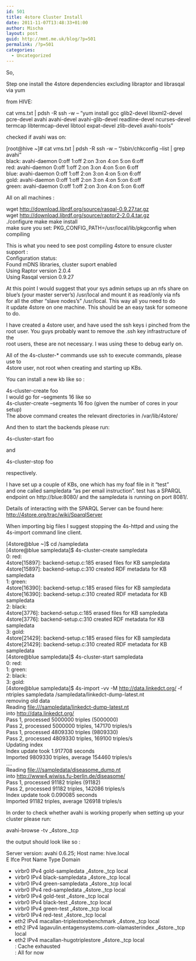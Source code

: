 ```yaml
---
id: 501
title: 4store Cluster Install
date: 2011-11-07T13:48:33+01:00
author: Mischa
layout: post
guid: http://mmt.me.uk/blog/?p=501
permalink: /?p=501
categories:
  - Uncategorized
---
```

So, 

Step one install the 4store dependencies excluding libraptor and librasqal via yum

from HIVE: 

cat vms.txt | pdsh -R ssh -w &#8211; &#8220;yum install gcc glib2-devel libxml2-devel  
pcre-devel avahi avahi-devel avahi-glib-devel readline-devel ncurses-devel  
termcap libtermcap-devel libtool expat-devel zlib-develi avahi-tools&#8221;

checked if avahi was on: 

[root@hive ~]# cat vms.txt | pdsh -R ssh -w &#8211; &#8220;/sbin/chkconfig &#8211;list | grep  
avahi&#8221;  
black: avahi-daemon 0:off 1:off 2:on 3:on 4:on 5:on 6:off  
red: avahi-daemon 0:off 1:off 2:on 3:on 4:on 5:on 6:off  
blue: avahi-daemon 0:off 1:off 2:on 3:on 4:on 5:on 6:off  
gold: avahi-daemon 0:off 1:off 2:on 3:on 4:on 5:on 6:off  
green: avahi-daemon 0:off 1:off 2:on 3:on 4:on 5:on 6:off

All on all machines : 

wget http://download.librdf.org/source/rasqal-0.9.27.tar.gz  
wget http://download.librdf.org/source/raptor2-2.0.4.tar.gz  
./configure make make install  
make sure you set: PKG\_CONFIG\_PATH=/usr/local/lib/pkgconfig when compiling

This is what you need to see post compiling 4store to ensure cluster support :  
Configuration status:  
Found mDNS libraries, cluster suport enabled  
Using Raptor version 2.0.4  
Using Rasqal version 0.9.27

At this point I would suggest that your sys admin setups up an nfs share on  
blue&#8217;s (your master server&#8217;s) /usr/local and mount it as read/only via nfs  
for all the other &#8220;slave nodes&#8217;s&#8221; /usr/local. This way all you need to do  
it update 4store on one machine. This should be an easy task for someone  
to do. 

I have created a 4store user, and have used the ssh keys i pinched from the  
root user. You guys probably want to remove the .ssh key infrastructure of the  
root users, these are not necessary. I was using these to debug early on. 

All of the 4s-cluster-* commands use ssh to execute commands, please use to  
4store user, not root when creating and starting up KBs. 

You can install a new kb like so : 

4s-cluster-create foo  
I would go for &#8211;segments 16 like so  
4s-cluster-create &#8211;segments 16 foo (given the number of cores in your setup)  
The above command creates the relevant directories in /var/lib/4store/

And then to start the backends please run: 

4s-cluster-start foo

and 

4s-cluster-stop foo 

respectively. 

I have set up a couple of KBs, one which has my foaf file in it &#8220;test&#8221;  
and one called sampledata &#8220;as per email instruction&#8221;. test has a SPARQL  
endpoint on http://blue:8080/ and the sampledata is running on port 8081/.

Details of interacting with the SPARQL Server can be found here:  
http://4store.org/trac/wiki/SparqlServer

When importing big files I suggest stopping the 4s-httpd and using the  
4s-import command line client.

[4store@blue ~]$ cd /sampledata  
[4store@blue sampledata]$ 4s-cluster-create sampledata  
0: red:  
4store[15897]: backend-setup.c:185 erased files for KB sampledata  
4store[15897]: backend-setup.c:310 created RDF metadata for KB sampledata  
1: green:  
4store[16390]: backend-setup.c:185 erased files for KB sampledata  
4store[16390]: backend-setup.c:310 created RDF metadata for KB sampledata  
2: black:  
4store[3776]: backend-setup.c:185 erased files for KB sampledata  
4store[3776]: backend-setup.c:310 created RDF metadata for KB sampledata  
3: gold:  
4store[21429]: backend-setup.c:185 erased files for KB sampledata  
4store[21429]: backend-setup.c:310 created RDF metadata for KB sampledata  
[4store@blue sampledata]$ 4s-cluster-start sampledata  
0: red:  
1: green:  
2: black:  
3: gold:  
[4store@blue sampledata]$ 4s-import -vv -M http://data.linkedct.org/ -f  
ntriples sampledata /sampledata/linkedct-dump-latest.nt  
removing old data  
Reading <file:///sampledata/linkedct-dump-latest.nt>  
into <http://data.linkedct.org/>  
Pass 1, processed 5000000 triples (5000000)  
Pass 2, processed 5000000 triples, 147170 triples/s  
Pass 1, processed 4809330 triples (9809330)  
Pass 2, processed 4809330 triples, 169100 triples/s  
Updating index  
Index update took 1.917708 seconds  
Imported 9809330 triples, average 154460 triples/s  
….  
Reading <file:///sampledata/diseasome_dump.nt>  
into <http://www4.wiwiss.fu-berlin.de/diseasome/>  
Pass 1, processed 91182 triples (91182)  
Pass 2, processed 91182 triples, 142086 triples/s  
Index update took 0.090085 seconds  
Imported 91182 triples, average 126918 triples/s

In order to check whether avahi is working properly when setting up your  
cluster please run: 

avahi-browse -tv \_4store.\_tcp 

the output should look like so : 

Server version: avahi 0.6.25; Host name: hive.local  
E Ifce Prot Name Type Domain  
+ virbr0 IPv4 gold-sampledata \_4store.\_tcp local  
+ virbr0 IPv4 black-sampledata \_4store.\_tcp local  
+ virbr0 IPv4 green-sampledata \_4store.\_tcp local  
+ virbr0 IPv4 red-sampledata \_4store.\_tcp local  
+ virbr0 IPv4 gold-test \_4store.\_tcp local  
+ virbr0 IPv4 black-test \_4store.\_tcp local  
+ virbr0 IPv4 green-test \_4store.\_tcp local  
+ virbr0 IPv4 red-test \_4store.\_tcp local  
+ eth2 IPv4 macallan-triplestorebenchmark \_4store.\_tcp local  
+ eth2 IPv4 lagavulin.entagensystems.com-olamasterindex \_4store.\_tcp local  
+ eth2 IPv4 macallan-hugotriplestore \_4store.\_tcp local  
: Cache exhausted  
: All for now